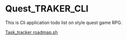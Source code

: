 # Quest_TRAKER_CLI

This is Cli application todo list on style quest game RPG.

[Task_tracker roadmap.sh](https://roadmap.sh/projects/task-tracker)
